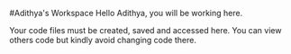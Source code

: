 #Adithya's Workspace
Hello Adithya, you will be working here. 

Your code files must be created, saved and accessed here. You can view others code but kindly avoid changing code there.

